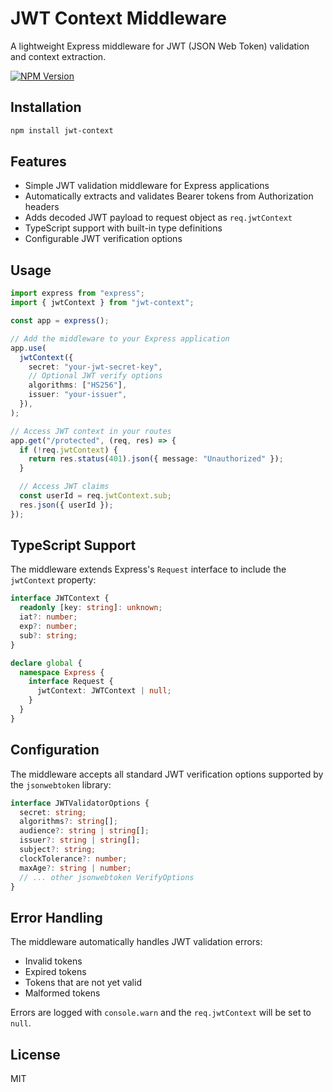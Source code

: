 # JWT Context Middleware

A lightweight Express middleware for JWT (JSON Web Token) validation and context extraction.

[![NPM Version][npm-version-image]][npm-url]

## Installation

```bash
npm install jwt-context
```

## Features

- Simple JWT validation middleware for Express applications
- Automatically extracts and validates Bearer tokens from Authorization headers
- Adds decoded JWT payload to request object as `req.jwtContext`
- TypeScript support with built-in type definitions
- Configurable JWT verification options

## Usage

```typescript
import express from "express";
import { jwtContext } from "jwt-context";

const app = express();

// Add the middleware to your Express application
app.use(
  jwtContext({
    secret: "your-jwt-secret-key",
    // Optional JWT verify options
    algorithms: ["HS256"],
    issuer: "your-issuer",
  }),
);

// Access JWT context in your routes
app.get("/protected", (req, res) => {
  if (!req.jwtContext) {
    return res.status(401).json({ message: "Unauthorized" });
  }

  // Access JWT claims
  const userId = req.jwtContext.sub;
  res.json({ userId });
});
```

## TypeScript Support

The middleware extends Express's `Request` interface to include the `jwtContext` property:

```typescript
interface JWTContext {
  readonly [key: string]: unknown;
  iat?: number;
  exp?: number;
  sub?: string;
}

declare global {
  namespace Express {
    interface Request {
      jwtContext: JWTContext | null;
    }
  }
}
```

## Configuration

The middleware accepts all standard JWT verification options supported by the `jsonwebtoken` library:

```typescript
interface JWTValidatorOptions {
  secret: string;
  algorithms?: string[];
  audience?: string | string[];
  issuer?: string | string[];
  subject?: string;
  clockTolerance?: number;
  maxAge?: string | number;
  // ... other jsonwebtoken VerifyOptions
}
```

## Error Handling

The middleware automatically handles JWT validation errors:

- Invalid tokens
- Expired tokens
- Tokens that are not yet valid
- Malformed tokens

Errors are logged with `console.warn` and the `req.jwtContext` will be set to `null`.

## License

MIT

[npm-url]: https://npmjs.org/package/express-jwt-context
[npm-version-image]: https://badgen.net/npm/v/express-jwt-context
